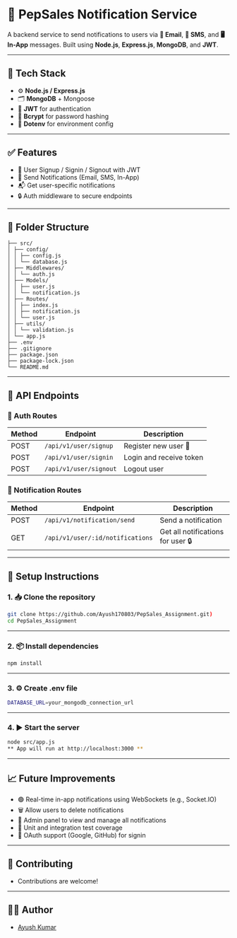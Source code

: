 # 📨 PepSales Notification Service

A backend service to send notifications to users via **📧 Email**, **📱 SMS**, and **🖥️ In-App** messages. Built using **Node.js**, **Express.js**, **MongoDB**, and **JWT**.

---

## 🧰 Tech Stack

- ⚙️ **Node.js / Express.js**
- 🗂️ **MongoDB** + Mongoose
- 🔐 **JWT** for authentication
- 🔑 **Bcrypt** for password hashing
- 🧪 **Dotenv** for environment config

---

## ✅ Features

- 👤 User Signup / Signin / Signout with JWT
- 🔔 Send Notifications (Email, SMS, In-App)
- 📬 Get user-specific notifications
- 🔒 Auth middleware to secure endpoints

---

## 📁 Folder Structure
```
├── src/
│ ├── config/
│ │ ├── config.js
│ │ └── database.js
│ ├── Middlewares/
│ │ └── auth.js
│ ├── Models/
│ │ ├── user.js
│ │ └── notification.js
│ ├── Routes/
│ │ ├── index.js
│ │ ├── notification.js
│ │ └── user.js
│ ├── utils/
│ │ └── validation.js
│ └── app.js
├── .env
├── .gitignore
├── package.json
├── package-lock.json
└── README.md

```

---

## 📡 API Endpoints

### 👥 Auth Routes

| Method | Endpoint            | Description             |
|--------|---------------------|-------------------------|
| POST   | `/api/v1/user/signup` | Register new user 🔐     |
| POST   | `/api/v1/user/signin` | Login and receive token |
| POST   | `/api/v1/user/signout`| Logout user             |

### 🔔 Notification Routes

| Method | Endpoint                          | Description                     |
|--------|-----------------------------------|---------------------------------|
| POST   | `/api/v1/notification/send`              | Send a notification             |
| GET    | `/api/v1/user/:id/notifications`    | Get all notifications for user 🔒 |

---

## 🚀 Setup Instructions

### 1. 📥 Clone the repository

```bash
git clone https://github.com/Ayush170803/PepSales_Assignment.git)
cd PepSales_Assignment
```
---
### 2. 📦 Install dependencies

```bash
npm install
```
---
### 3. ⚙️ Create .env file

```bash
DATABASE_URL=your_mongodb_connection_url
```
---
### 4. ▶️ Start the server

```bash
node src/app.js
** App will run at http://localhost:3000 **
```
---

## 📈 Future Improvements
- 🟢 Real-time in-app notifications using WebSockets (e.g., Socket.IO)
- 🗑️ Allow users to delete notifications
- 🧠 Admin panel to view and manage all notifications
- 🧪 Unit and integration test coverage
- 🔐 OAuth support (Google, GitHub) for signin
---

## 🤝 Contributing
- Contributions are welcome!
---
## 🧑‍💻 Author
- [Ayush Kumar](https://github.com/Ayush170803)
